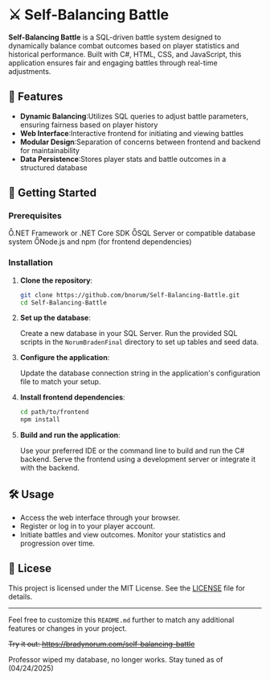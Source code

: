 # ⚔️ Self-Balancing Battle

**Self-Balancing Battle** is a SQL-driven battle system designed to dynamically balance combat outcomes based on player statistics and historical performance. Built with C#, HTML, CSS, and JavaScript, this application ensures fair and engaging battles through real-time adjustments.

## 🧩 Features

- **Dynamic Balancing**:Utilizes SQL queries to adjust battle parameters, ensuring fairness based on player history
- **Web Interface**:Interactive frontend for initiating and viewing battles
- **Modular Design**:Separation of concerns between frontend and backend for maintainability
- **Data Persistence**:Stores player stats and battle outcomes in a structured database

## 🚀 Getting Started

### Prerequisites

 .NET Framework or .NET Core SDK
 SQL Server or compatible database system
 Node.js and npm (for frontend dependencies)

### Installation

1. **Clone the repository**:

   ```bash
   git clone https://github.com/bnorum/Self-Balancing-Battle.git
   cd Self-Balancing-Battle
   ```

2. **Set up the database**:

    Create a new database in your SQL Server.
    Run the provided SQL scripts in the `NorumBradenFinal` directory to set up tables and seed data.

3. **Configure the application**:

    Update the database connection string in the application's configuration file to match your setup.

4. **Install frontend dependencies**:

   ```bash
   cd path/to/frontend
   npm install
   ```

5. **Build and run the application**:

    Use your preferred IDE or the command line to build and run the C# backend.
    Serve the frontend using a development server or integrate it with the backend.

## 🛠️ Usage
- Access the web interface through your browser.
- Register or log in to your player account.
- Initiate battles and view outcomes. Monitor your statistics and progression over time.


## 📄 Licese

This project is licensed under the MIT License. See the [LICENSE](LICENSE) file for details.

---

Feel free to customize this `README.md` further to match any additional features or changes in your project. 


~~Try it out: https://bradynorum.com/self-balancing-battle~~

Professor wiped my database, no longer works. Stay tuned as of (04/24/2025)
